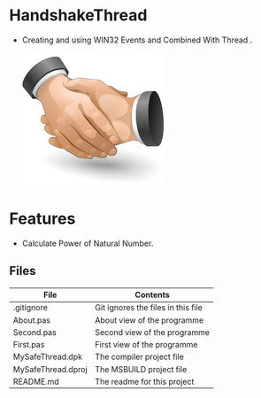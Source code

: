 # HandshakeThread
- Creating and using WIN32 Events and Combined With Thread .                   
![](HandshakeThread.png) 



# Features  
- Calculate Power of Natural Number.






## Files

| File | Contents | 
| --- | --- |
| .gitignore | Git ignores the files in this file |
| About.pas | About view of the programme |
| Second.pas | Second view of the programme |
| First.pas | First view of the programme |
| MySafeThread.dpk | The compiler project file |
| MySafeThread.dproj | The MSBUILD project file |
| README.md | The readme for this project |
